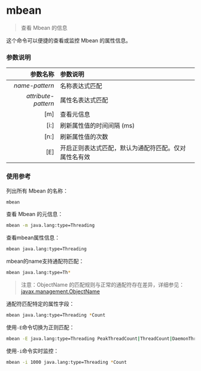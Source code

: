 mbean
=======

> 查看 Mbean 的信息

这个命令可以便捷的查看或监控 Mbean 的属性信息。

### 参数说明

|参数名称|参数说明|
|---:|:---|
|*name-pattern*|名称表达式匹配|
|*attribute-pattern*|属性名表达式匹配|
|[m]|查看元信息|
|[i:]|刷新属性值的时间间隔 (ms)|
|[n:]|刷新属性值的次数|
|[E]|开启正则表达式匹配，默认为通配符匹配。仅对属性名有效|

### 使用参考

列出所有 Mbean 的名称：

```bash
mbean
```

查看 Mbean 的元信息：

```bash
mbean -m java.lang:type=Threading
```

查看mbean属性信息：

```bash
mbean java.lang:type=Threading 
```

mbean的name支持通配符匹配：

```bash
mbean java.lang:type=Th*
```

>注意：ObjectName 的匹配规则与正常的通配符存在差异，详细参见：[javax.management.ObjectName](https://docs.oracle.com/javase/8/docs/api/javax/management/ObjectName.html?is-external=true)

通配符匹配特定的属性字段：

```bash
mbean java.lang:type=Threading *Count
```

使用`-E`命令切换为正则匹配：

```bash
mbean -E java.lang:type=Threading PeakThreadCount|ThreadCount|DaemonThreadCount
```

使用`-i`命令实时监控：

```bash
mbean -i 1000 java.lang:type=Threading *Count
```